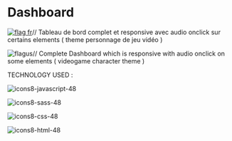 # Dashboard





[![flag fr](https://github.com/Ukarn08/League-Characters-Wiki/assets/108266433/d9d37fc9-920a-43d3-8cb8-3098e1ab7077)](https://png.pngtree.com/png-clipart/20190122/ourmid/pngtree-american-flag-elements-png-image_447902.jpg)// Tableau de bord complet et responsive avec audio onclick sur certains elements ( theme personnage de jeu vidéo ) 


![flagus](https://github.com/Ukarn08/League-Characters-Wiki/assets/108266433/e2a87711-b915-49f7-b4af-b04c4bc4abd0)// Complete Dashboard  which is responsive with audio onclick on some elements ( videogame character theme ) 


TECHNOLOGY USED :



![icons8-javascript-48](https://github.com/Ukarn08/Dashboard-game-theme/assets/108266433/cb4030aa-ef4f-46e2-ab15-80f2adec7511)

![icons8-sass-48](https://github.com/Ukarn08/Dashboard-game-theme/assets/108266433/d26ab793-0b67-4388-a867-6c2e129c42ec)

![icons8-css-48](https://github.com/Ukarn08/Dashboard-game-theme/assets/108266433/b52549a6-0722-4c9b-98e6-05cf73b59716)

![icons8-html-48](https://github.com/Ukarn08/Dashboard-game-theme/assets/108266433/0e26f9e1-e53c-494a-a4b3-d0c187c6626c)
